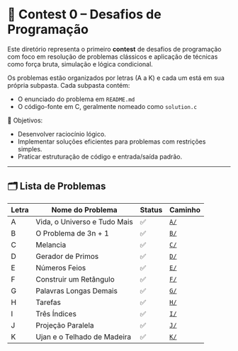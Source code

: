 # 🏁 Contest 0 – Desafios de Programação

Este diretório representa o primeiro **contest** de desafios de programação com foco em resolução de problemas clássicos e aplicação de técnicas como força bruta, simulação e lógica condicional.

Os problemas estão organizados por letras (A a K) e cada um está em sua própria subpasta. Cada subpasta contém:

- O enunciado do problema em `README.md`
- O código-fonte em C, geralmente nomeado como `solution.c`

📌 Objetivos:

- Desenvolver raciocínio lógico.
- Implementar soluções eficientes para problemas com restrições simples.
- Praticar estruturação de código e entrada/saída padrão.

---

## 🗂️ Lista de Problemas

| Letra | Nome do Problema             | Status | Caminho     |
| ----- | ---------------------------- | ------ | ----------- |
| A     | Vida, o Universo e Tudo Mais | ✅     | [`A/`](./A) |
| B     | O Problema de 3n + 1         | ✅     | [`B/`](./B) |
| C     | Melancia                     | ✅     | [`C/`](./C) |
| D     | Gerador de Primos            | ✅     | [`D/`](./D) |
| E     | Números Feios                | ✅     | [`E/`](./E) |
| F     | Construir um Retângulo       | ✅     | [`F/`](./F) |
| G     | Palavras Longas Demais       | ✅     | [`G/`](./G) |
| H     | Tarefas                      | ✅     | [`H/`](./H) |
| I     | Três Índices                 | ✅     | [`I/`](./I) |
| J     | Projeção Paralela            | ✅     | [`J/`](./J) |
| K     | Ujan e o Telhado de Madeira  | ✅     | [`K/`](./K) |
